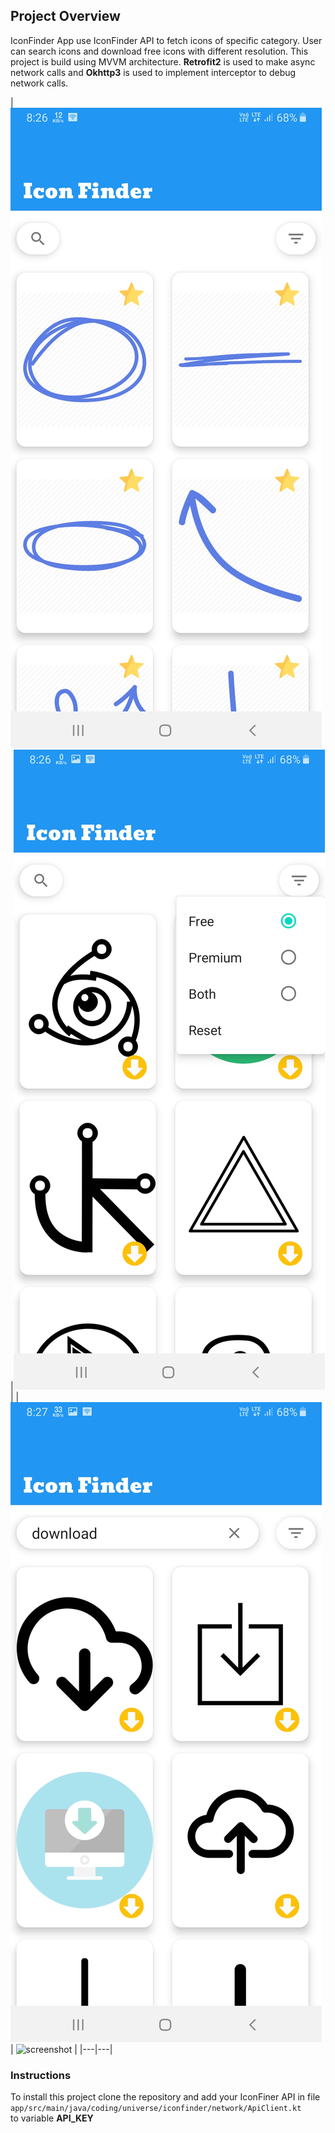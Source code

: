 ##  Project Overview
IconFinder App use IconFinder API to fetch icons of specific category. User can search icons and download free icons with different resolution. This project is build using MVVM architecture. __Retrofit2__ is used to make async network calls and __Okhttp3__ is used to implement interceptor to debug network calls.

| ![screenshot](screenshots/main.jpg) |![screenshot](screenshots/filter.jpg) |
| ![screenshot](screenshots/search.jpg) | ![screenshot](screenshots/select_resolution.jpg) |
|---|---|

### Instructions
To install this project clone the repository and add your IconFiner API in file `app/src/main/java/coding/universe/iconfinder/network/ApiClient.kt` <br>
to variable __API_KEY__
